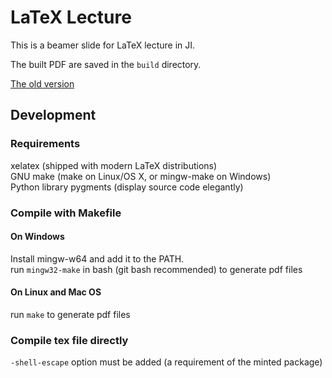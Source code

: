 # LaTeX Lecture

This is a beamer slide for LaTeX lecture in JI.

The built PDF are saved in the `build` directory.

[The old version](https://github.com/SJTU-UMJI-Tech/LaTeX/raw/master/lecture_old_version.pdf)

## Development

### Requirements
xelatex (shipped with modern LaTeX distributions)  
GNU make (make on Linux/OS X, or mingw-make on Windows)  
Python library pygments (display source code elegantly)

### Compile with Makefile

#### On Windows
Install mingw-w64 and add it to the PATH.  
run `mingw32-make` in bash (git bash recommended) to generate pdf files

#### On Linux and Mac OS
run `make` to generate pdf files

### Compile tex file directly
`-shell-escape` option must be added (a requirement of the minted package)
